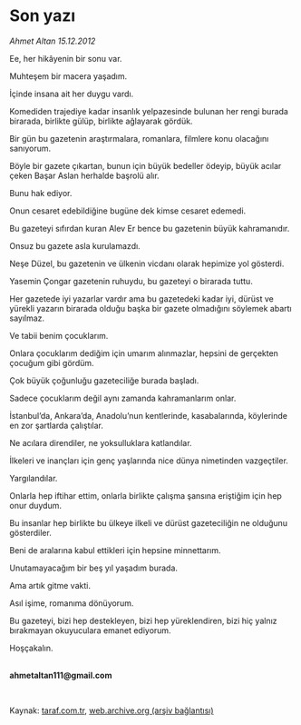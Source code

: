# Son yazı

*Ahmet Altan 15.12.2012*

<div class="yazi"><p>Ee, her hikâyenin bir sonu var.</p>
<p>Muhteşem bir macera yaşadım.</p>
<p>İçinde insana ait her duygu vardı.</p>
<p>Komediden trajediye kadar insanlık yelpazesinde bulunan her rengi burada birarada, birlikte gülüp, birlikte ağlayarak gördük.</p>
<p>Bir gün bu gazetenin araştırmalara, romanlara, filmlere konu olacağını sanıyorum.</p>
<p>Böyle bir gazete çıkartan, bunun için büyük bedeller ödeyip, büyük acılar çeken Başar Aslan herhalde başrolü alır.</p>
<p>Bunu hak ediyor.</p>
<p>Onun cesaret edebildiğine bugüne dek kimse cesaret edemedi.</p>
<p>Bu gazeteyi sıfırdan kuran Alev Er bence bu gazetenin büyük kahramanıdır.</p>
<p>Onsuz bu gazete asla kurulamazdı.</p>
<p>Neşe Düzel, bu gazetenin ve ülkenin vicdanı olarak hepimize yol gösterdi.</p>
<p>Yasemin Çongar gazetenin ruhuydu, bu gazeteyi o birarada tuttu.</p>
<p>Her gazetede iyi yazarlar vardır ama bu gazetedeki kadar iyi, dürüst ve yürekli yazarın birarada olduğu başka bir gazete olmadığını söylemek abartı sayılmaz.</p>
<p>Ve tabii benim çocuklarım.</p>
<p>Onlara çocuklarım dediğim için umarım alınmazlar, hepsini de gerçekten çocuğum gibi gördüm.</p>
<p>Çok büyük çoğunluğu gazeteciliğe burada başladı.</p>
<p>Sadece çocuklarım değil aynı zamanda kahramanlarım onlar.</p>
<p>İstanbul’da, Ankara’da, Anadolu’nun kentlerinde, kasabalarında, köylerinde en zor şartlarda çalıştılar.</p>
<p>Ne acılara direndiler, ne yoksulluklara katlandılar.</p>
<p>İlkeleri ve inançları için genç yaşlarında nice dünya nimetinden vazgeçtiler.</p>
<p>Yargılandılar.</p>
<p>Onlarla hep iftihar ettim, onlarla birlikte çalışma şansına eriştiğim için hep onur duydum.</p>
<p>Bu insanlar hep birlikte bu ülkeye ilkeli ve dürüst gazeteciliğin ne olduğunu gösterdiler.</p>
<p>Beni de aralarına kabul ettikleri için hepsine minnettarım.</p>
<p>Unutamayacağım bir beş yıl yaşadım burada.</p>
<p>Ama artık gitme vakti.</p>
<p>Asıl işime, romanıma dönüyorum.</p>
<p>Bu gazeteyi, bizi hep destekleyen, bizi hep yüreklendiren, bizi hiç yalnız bırakmayan okuyuculara emanet ediyorum.</p>
<p>Hoşçakalın.</p><b>
<p><br/>ahmetaltan111@gmail.com</p>
<p></p></b> 
</div>

Kaynak: [taraf.com.tr](http://www.taraf.com.tr/ahmet-altan/makale-son-yazi.htm), [web.archive.org (arşiv bağlantısı)](http://web.archive.org/web/20131107144057/http://www.taraf.com.tr/ahmet-altan/makale-son-yazi.htm)
